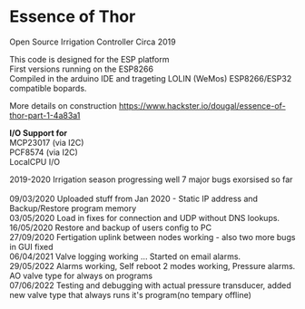 # Essence of Thor
Open Source Irrigation Controller Circa 2019<br>

This code is designed for the ESP platform<br>
First versions running on the ESP8266 <br>
Compiled in the arduino IDE and trageting LOLIN (WeMos) ESP8266/ESP32 compatible bopards.<br>

More details on construction
https://www.hackster.io/dougal/essence-of-thor-part-1-4a83a1

<b>I/O Support for</b><br>
MCP23017 (via I2C)<br>
PCF8574  (via I2C)<br>
LocalCPU I/O<br>

2019-2020 Irrigation season progressing well 7 major bugs exorsised so far<br>
<br>
09/03/2020 Uploaded stuff from Jan 2020 - Static IP address and Backup/Restore program memory<br>
03/05/2020 Load in fixes for connection and UDP without DNS lookups.<br>
16/05/2020 Restore and backup of users config to PC<br>
27/09/2020 Fertigation uplink between nodes working - also two more bugs in GUI fixed<br>
06/04/2021 Valve logging working ... Started on email alarms.<br>
29/05/2022 Alarms working, Self reboot 2 modes working, Pressure alarms. AO valve type for always on programs<br>
07/06/2022 Testing and debugging with actual pressure transducer, added new valve type that always runs it's program(no tempary offline)<br>
